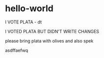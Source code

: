 # hello-world

I VOTE PLATA - dt

I VOTED PLATA BUT DIDN'T WRITE CHANGES

please bring plata with olives and also spek

asdffaefwq
